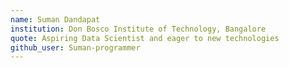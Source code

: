 ```yaml
---
name: Suman Dandapat
institution: Don Bosco Institute of Technology, Bangalore
quote: Aspiring Data Scientist and eager to new technologies
github_user: Suman-programmer
---
```

